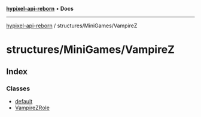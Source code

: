 [**hypixel-api-reborn**](../../../README.md) • **Docs**

***

[hypixel-api-reborn](../../../modules.md) / structures/MiniGames/VampireZ

# structures/MiniGames/VampireZ

## Index

### Classes

- [default](classes/default.md)
- [VampireZRole](classes/VampireZRole.md)
